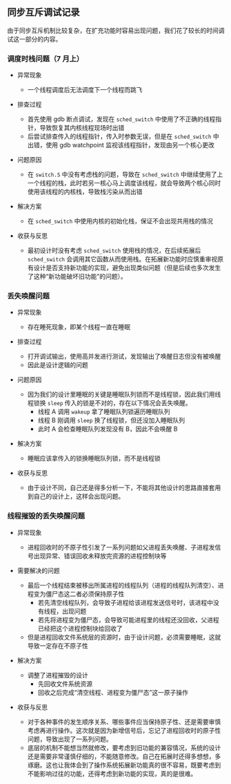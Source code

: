 ## 同步互斥调试记录

由于同步互斥机制比较复杂，在扩充功能时容易出现问题，我们花了较长的时间调试这一部分的内容。

### 调度时栈问题（7 月上）

- 异常现象
    - 一个线程调度后无法调度下一个线程而跳飞

- 排查过程
    - 首先使用 gdb 断点调试，发现在 `sched_switch` 中使用了不正确的线程指针，导致恢复其内核线程现场时出错
    - 后尝试排查传入的线程指针，传入时参数无误，但是在 `sched_switch` 中出错，使用 gdb watchpoint 监视该线程指针，发现由另一个核心更改

- 问题原因
    - 在 `switch.S` 中没有考虑栈的问题，导致在 `sched_switch` 中继续使用了上一个线程的栈，此时若另一核心马上调度该线程，就会导致两个核心同时使用该线程的内核栈，导致栈污染从而出错

- 解决方案
    - 在 `sched_switch` 中使用内核的初始化栈，保证不会出现共用栈的情况

- 收获与反思
    - 最初设计时没有考虑 `sched_switch` 使用栈的情况，在后续拓展后 `sched_switch` 会调用其它函数从而使用栈。在拓展新功能时应慎重审视原有设计是否支持新功能的实现，避免出现类似问题（但是后续也多次发生了这种“新功能破坏旧功能”的问题）。

### 丢失唤醒问题

- 异常现象
    - 存在睡死现象，即某个线程一直在睡眠

- 排查过程
    - 打开调试输出，使用高并发进行测试，发现输出了唤醒日志但没有被唤醒
    - 因此是设计逻辑的问题

- 问题原因
    - 因为我们的设计里睡眠的关键是睡眠队列锁而不是线程锁，因此我们用线程锁换 `sleep` 传入的锁是不对的，存在以下情况会丢失唤醒。
        - 线程 A 调用 `wakeup` 拿了睡眠队列锁遍历睡眠队列
        - 线程 B 刚调用 `sleep` 换了线程锁，但还没加入睡眠队列
        - 此时 A 会检查睡眠队列发现没有 B，因此不会唤醒 B

- 解决方案
    - 睡眠应该拿传入的锁换睡眠队列锁，而不是线程锁

- 收获与反思
    - 由于设计不同，自己还是得多分析一下，不能将其他设计的思路直接套用到自己的设计上，这样会出现问题。

### 线程摧毁的丢失唤醒问题

- 异常现象
    - 进程回收时的不原子性引发了一系列问题如父进程丢失唤醒、子进程发信号出现异常、错误回收未释放完资源的进程控制块等

- 需要解决的问题
    - 最后一个线程结束被移出所属进程的线程队列（进程的线程队列清空）、进程变为僵尸态这二者必须保持原子性
        - 若先清空线程队列，会导致子进程给该进程发送信号时，该进程中没有线程，出现问题
        - 若先将进程变为僵尸态，会导致可能进程里的线程还没回收，父进程已经把这个进程控制块给回收了
    - 但是进程回收文件系统层的资源时，由于设计问题，必须需要睡眠，这就导致一定存在不原子性

- 解决方案
    - 调整了进程摧毁的设计
        - 先回收文件系统资源
        - 回收之后完成“清空线程、进程变为僵尸态”这一原子操作

- 收获与反思
    - 对于各种事件的发生顺序关系、哪些事件应当保持原子性、还是需要审慎考虑再进行操作。这次就是因为新增信号后，忘记了进程回收时的原子性问题，导致出现了一系列问题。
    - 底层的机制不能想当然就修改，要考虑到旧功能的兼容情况，系统的设计还是需要非常谨慎仔细的，不能随意修改。自己在拓展时还得多想想，多琢磨。这也让我体会到了操作系统拓展新功能真的很不容易，既要考虑到不能影响过往的功能，还得考虑到新功能的实现，真的是很难。